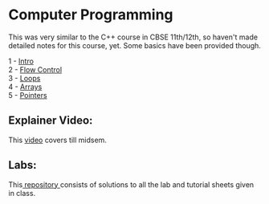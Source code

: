 # Computer Programming

This was very similar to the C++ course in CBSE 11th/12th, so haven't made detailed notes for this course, yet. Some basics have been provided though. 

1 - <a href="01_Intro.md">Intro</a><br>
2 - <a href="02_Flow_Control.md">Flow Control</a><br>
3 - <a href="03_Loops.md">Loops</a><br>
4 - <a href="04_Arrays.md">Arrays</a><br>
5 - <a href="01_Pointers.md">Pointers</a>

## Explainer Video:

This [video](https://youtu.be/IDNGU4B7Oe0) covers till midsem.

## Labs:

This<a href = 'https://github.com/SivaaB/BITSPil-CSF111'> repository <a> consists of solutions to all the lab and tutorial sheets given in class. 